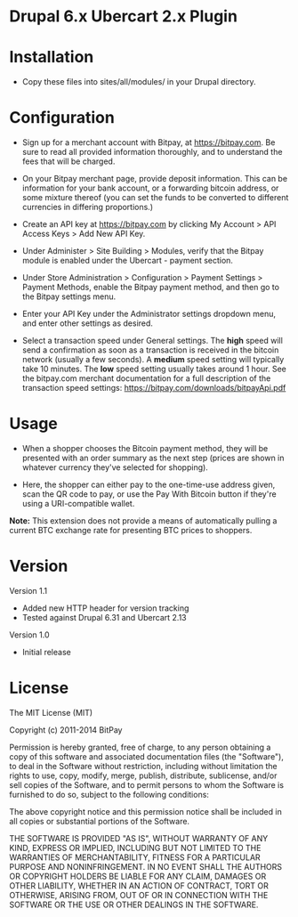 Drupal 6.x Ubercart 2.x Plugin
==============================

Installation
============
+ Copy these files into sites/all/modules/ in your Drupal directory.

Configuration
=============
+ Sign up for a merchant account with Bitpay, at https://bitpay.com. Be sure to read all provided information thoroughly, and to understand the fees that will be charged.

+ On your Bitpay merchant page, provide deposit information. This can be information for your bank account, or a forwarding bitcoin address, or some mixture thereof (you can set the funds to be converted to different currencies in differing proportions.)

+ Create an API key at https://bitpay.com by clicking My Account > API Access Keys > Add New API Key.

+ Under Administer > Site Building > Modules, verify that the Bitpay module is enabled under the Ubercart - payment section.

+ Under Store Administration > Configuration > Payment Settings > Payment Methods, enable the Bitpay payment method, and then go to the Bitpay settings menu.

+ Enter your API Key under the Administrator settings dropdown menu, and enter other settings as desired.

+ Select a transaction speed under General settings. The **high** speed will send a confirmation as soon as a transaction is received in the bitcoin network (usually a few seconds). A **medium** speed setting will typically take 10 minutes. The **low** speed setting usually takes around 1 hour. See the bitpay.com merchant documentation for a full description of the transaction speed settings: https://bitpay.com/downloads/bitpayApi.pdf

Usage
=====
+ When a shopper chooses the Bitcoin payment method, they will be presented with an order summary as the next step (prices are shown in whatever currency they've selected for shopping).

+ Here, the shopper can either pay to the one-time-use address given, scan the QR code to pay, or use the Pay With Bitcoin button if they're using a URI-compatible wallet.

**Note:** This extension does not provide a means of automatically pulling a current BTC exchange rate for presenting BTC prices to shoppers.

Version
=======
Version 1.1
- Added new HTTP header for version tracking
- Tested against Drupal 6.31 and Ubercart 2.13

Version 1.0
- Initial release

# License

The MIT License (MIT)

Copyright (c) 2011-2014 BitPay

Permission is hereby granted, free of charge, to any person obtaining a copy
of this software and associated documentation files (the "Software"), to deal
in the Software without restriction, including without limitation the rights
to use, copy, modify, merge, publish, distribute, sublicense, and/or sell
copies of the Software, and to permit persons to whom the Software is
furnished to do so, subject to the following conditions:

The above copyright notice and this permission notice shall be included in
all copies or substantial portions of the Software.

THE SOFTWARE IS PROVIDED "AS IS", WITHOUT WARRANTY OF ANY KIND, EXPRESS OR
IMPLIED, INCLUDING BUT NOT LIMITED TO THE WARRANTIES OF MERCHANTABILITY,
FITNESS FOR A PARTICULAR PURPOSE AND NONINFRINGEMENT. IN NO EVENT SHALL THE
AUTHORS OR COPYRIGHT HOLDERS BE LIABLE FOR ANY CLAIM, DAMAGES OR OTHER
LIABILITY, WHETHER IN AN ACTION OF CONTRACT, TORT OR OTHERWISE, ARISING FROM,
OUT OF OR IN CONNECTION WITH THE SOFTWARE OR THE USE OR OTHER DEALINGS IN
THE SOFTWARE.
